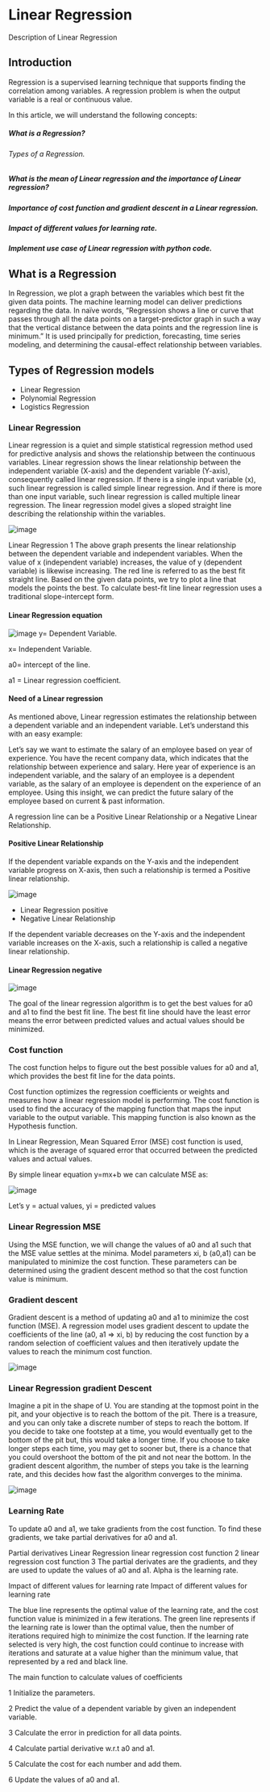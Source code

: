 # Linear Regression
Description of Linear Regression




## Introduction

Regression is a supervised learning technique that supports finding the correlation among variables. A regression problem is when the output variable is a real or continuous value.

 In this article, we will understand the following concepts:

##### What is a Regression?

###### Types of a Regression.

##### What is the mean of Linear regression and the importance of Linear regression?

##### Importance of cost function and gradient descent in a Linear regression.

##### Impact of different values for learning rate.

 ##### Implement use case of Linear regression with python code.
 

## What is a Regression

In Regression, we plot a graph between the variables which best fit the given data points. The machine learning model can deliver predictions regarding the data. In naïve words, “Regression shows a line or curve that passes through all the data points on a target-predictor graph in such a way that the vertical distance between the data points and the regression line is minimum.” It is used principally for prediction, forecasting, time series modeling, and determining the causal-effect relationship between variables.

 

## Types of Regression models

 * Linear Regression
 * Polynomial Regression
 * Logistics Regression
 

### Linear Regression
Linear regression is a quiet and simple statistical regression method used for predictive analysis and shows the relationship between the continuous variables. Linear regression shows the linear relationship between the independent variable (X-axis) and the dependent variable (Y-axis), consequently called linear regression. If there is a single input variable (x), such linear regression is called simple linear regression. And if there is more than one input variable, such linear regression is called multiple linear regression. The linear regression model gives a sloped straight line describing the relationship within the variables.

![image](https://editor.analyticsvidhya.com/uploads/72060linear.png)


Linear Regression 1
The above graph presents the linear relationship between the dependent variable and independent variables. When the value of x (independent variable) increases, the value of y (dependent variable) is likewise increasing. The red line is referred to as the best fit straight line. Based on the given data points, we try to plot a line that models the points the best.
To calculate best-fit line linear regression uses a traditional slope-intercept form.

#### Linear Regression equation

 ![image](https://editor.analyticsvidhya.com/uploads/32826linear1.png)
y= Dependent Variable.

x= Independent Variable.

a0= intercept of the line.

a1 = Linear regression coefficient.

#### Need of a Linear regression

As mentioned above, Linear regression estimates the relationship between a dependent variable and an independent variable. Let’s understand this with an easy example:

Let’s say we want to estimate the salary of an employee based on year of experience. You have the recent company data, which indicates that the relationship between experience and salary. Here year of experience is an independent variable, and the salary of an employee is a dependent variable, as the salary of an employee is dependent on the experience of an employee. Using this insight, we can predict the future salary of the employee based on current & past information.

A regression line can be a Positive Linear Relationship or a Negative Linear Relationship.

 

#### Positive Linear Relationship

If the dependent variable expands on the Y-axis and the independent variable progress on X-axis, then such a relationship is termed a Positive linear relationship.

![image](https://editor.analyticsvidhya.com/uploads/11467linear2.png)
* Linear Regression positive
* Negative Linear Relationship

If the dependent variable decreases on the Y-axis and the independent variable increases on the X-axis, such a relationship is called a negative linear relationship.

#### Linear Regression negative

![image](https://editor.analyticsvidhya.com/uploads/35247linear3.png)

The goal of the linear regression algorithm is to get the best values for a0 and a1 to find the best fit line. The best fit line should have the least error means the error between predicted values and actual values should be minimized.

### Cost function
The cost function helps to figure out the best possible values for a0 and a1, which provides the best fit line for the data points.

Cost function optimizes the regression coefficients or weights and measures how a linear regression model is performing. The cost function is used to find the accuracy of the mapping function that maps the input variable to the output variable. This mapping function is also known as the Hypothesis function.

In Linear Regression, Mean Squared Error (MSE) cost function is used, which is the average of squared error that occurred between the predicted values and actual values.

By simple linear equation y=mx+b we can calculate MSE as:

![image](https://editor.analyticsvidhya.com/uploads/59553mse.png)

Let’s y = actual values, yi = predicted values

### Linear Regression MSE
Using the MSE function, we will change the values of a0 and a1 such that the MSE value settles at the minima. Model parameters xi, b (a0,a1) can be manipulated to minimize the cost function. These parameters can be determined using the gradient descent method so that the cost function value is minimum.

### Gradient descent 
Gradient descent is a method of updating a0 and a1 to minimize the cost function (MSE). A regression model uses gradient descent to update the coefficients of the line (a0, a1 => xi, b) by reducing the cost function by a random selection of coefficient values and then iteratively update the values to reach the minimum cost function.

![image](https://editor.analyticsvidhya.com/uploads/68835linear4.png)

### Linear Regression gradient Descent
Imagine a pit in the shape of U. You are standing at the topmost point in the pit, and your objective is to reach the bottom of the pit. There is a treasure, and you can only take a discrete number of steps to reach the bottom. If you decide to take one footstep at a time, you would eventually get to the bottom of the pit but, this would take a longer time. If you choose to take longer steps each time, you may get to sooner but, there is a chance that you could overshoot the bottom of the pit and not near the bottom. In the gradient descent algorithm, the number of steps you take is the learning rate, and this decides how fast the algorithm converges to the minima.

![image](https://editor.analyticsvidhya.com/uploads/97695learn.png)

### Learning Rate
To update a0 and a1, we take gradients from the cost function. To find these gradients, we take partial derivatives for a0 and a1.

Partial derivatives Linear Regression
linear regression cost function 2
linear regression cost function 3
The partial derivates are the gradients, and they are used to update the values of a0 and a1. Alpha is the learning rate.

Impact of different values for learning rate
Impact of different values for learning rate

The blue line represents the optimal value of the learning rate, and the cost function value is minimized in a few iterations. The green line represents if the learning rate is lower than the optimal value, then the number of iterations required high to minimize the cost function. If the learning rate selected is very high, the cost function could continue to increase with iterations and saturate at a value higher than the minimum value, that represented by a red and black line.

The main function to calculate values of coefficients

1 Initialize the parameters.

2 Predict the value of a dependent variable by given an independent variable.

3 Calculate the error in prediction for all data points.

4 Calculate partial derivative w.r.t a0 and a1.

5 Calculate the cost for each number and add them.

6 Update the values of a0 and a1.
